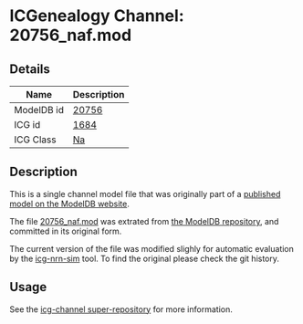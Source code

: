 # ICGenealogy Channel: 20756\_naf.mod

## Details

Name | Description
---- | -----------
ModelDB id | [20756](http://senselab.med.yale.edu/ModelDB/ShowModel.cshtml?model=20756)
ICG id | [1684](http://icg.neurotheory.ox.ac.uk/channels/2/1684)
ICG Class | [Na](http://icg.neurotheory.ox.ac.uk/channels/2)

## Description

This is a single channel model file that was originally part of a [published model on the ModelDB website](http://senselab.med.yale.edu/mModelDB/ShowModel.cshtml?model=20756).


The file [20756\_naf.mod](20756_naf.mod) was extrated from [the ModelDB repository](http://senselab.med.yale.edu/ModelDB/ShowModel.cshtml?model=20756), and committed in its original form.

The current version of the file was modified slighly for automatic evaluation by the [icg-nrn-sim](https://github.com/icgenealogy/icg-nrn-sim) tool. To find the original please check the git history.


## Usage

See the [icg-channel super-repository](https://github.com/icgenealogy/icg-channels) for more information.